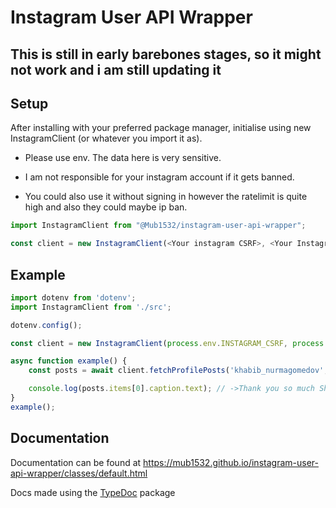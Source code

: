 # Instagram User API Wrapper

## This is still in early barebones stages, so it might not work and i am still updating it

## Setup

After installing with your preferred package manager, initialise using new InstagramClient (or whatever you import it as).

- Please use env. The data here is very sensitive.

- I am not responsible for your instagram account if it gets banned.

- You could also use it without signing in however the ratelimit is quite high and also they could maybe ip ban.

```ts
import InstagramClient from "@Mub1532/instagram-user-api-wrapper";

const client = new InstagramClient(<Your instagram CSRF>, <Your Instagram cookie>, <Your user agent>);
```

## Example
```ts
import dotenv from 'dotenv';
import InstagramClient from './src';

dotenv.config();

const client = new InstagramClient(process.env.INSTAGRAM_CSRF, process.env.INSTAGRAM_COOKIE, process.env.USER_AGENT);

async function example() {
    const posts = await client.fetchProfilePosts('khabib_nurmagomedov', 1);

    console.log(posts.items[0].caption.text); // ->Thank you so much Sheikh Hamdan.\nThe support for this training camp was amazing.\nYou are a very big part of our success.\n\n@faz3
}
example();
```

## Documentation

Documentation can be found at https://mub1532.github.io/instagram-user-api-wrapper/classes/default.html

Docs made using the [TypeDoc](https://github.com/TypeStrong/typedoc) package
